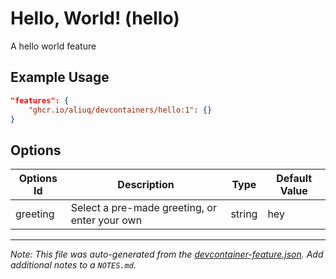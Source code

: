 
# Hello, World! (hello)

A hello world feature

## Example Usage

```json
"features": {
    "ghcr.io/aliuq/devcontainers/hello:1": {}
}
```

## Options

| Options Id | Description | Type | Default Value |
|-----|-----|-----|-----|
| greeting | Select a pre-made greeting, or enter your own | string | hey |



---

_Note: This file was auto-generated from the [devcontainer-feature.json](https://github.com/aliuq/devcontainers/blob/main/features/src/hello/devcontainer-feature.json).  Add additional notes to a `NOTES.md`._
